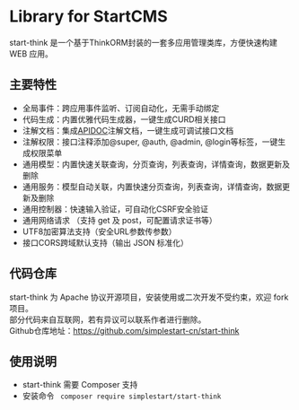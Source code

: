 # Library for StartCMS
start-think 是一个基于ThinkORM封装的一套多应用管理类库，方便快速构建 WEB 应用。

## 主要特性
- 全局事件：跨应用事件监听、订阅自动化，无需手动绑定
- 代码生成：内置优雅代码生成器，一键生成CURD相关接口
- 注解文档：集成[APIDOC](https://apidocjs.com)注解文档，一键生成可调试接口文档
- 注解权限：接口注释添加@super, @auth, @admin, @login等标签，一键生成权限菜单
- 通用模型：内置快速关联查询，分页查询，列表查询，详情查询，数据更新及删除
- 通用服务：模型自动关联，内置快速分页查询，列表查询，详情查询，数据更新及删除
- 通用控制器：快速输入验证，可自动化CSRF安全验证
- 通用网络请求 （支持 get 及 post，可配置请求证书等）
- UTF8加密算法支持（安全URL参数传参数）
- 接口CORS跨域默认支持（输出 JSON 标准化） 
## 代码仓库
start-think 为 Apache 协议开源项目，安装使用或二次开发不受约束，欢迎 fork 项目。  
部分代码来自互联网，若有异议可以联系作者进行删除。  
Github仓库地址：https://github.com/simplestart-cn/start-think

## 使用说明
* start-think 需要 Composer 支持
* 安装命令 ` composer require simplestart/start-think`